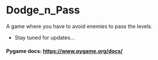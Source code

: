 # Dodge_n_Pass
A game where you have to avoid enemies to pass the levels.

- Stay tuned for updates...

#### Pygame docs: https://www.pygame.org/docs/
